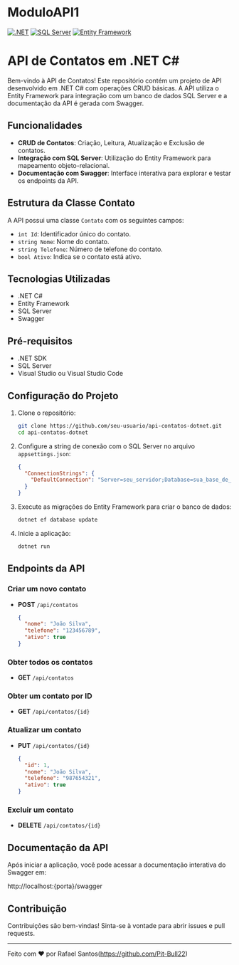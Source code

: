# ModuloAPI1

[![.NET](https://img.shields.io/badge/.NET-8.0-blue)](https://dotnet.microsoft.com/)
[![SQL Server](https://img.shields.io/badge/SQL%20Server-2019-CC2927)](https://www.microsoft.com/pt-br/sql-server/sql-server-2019)
[![Entity Framework](https://img.shields.io/badge/Entity%20Framework-7.0-5C2D91)](https://docs.microsoft.com/en-us/ef/core/)

# API de Contatos em .NET C#

Bem-vindo à API de Contatos! Este repositório contém um projeto de API desenvolvido em .NET C# com operações CRUD básicas. A API utiliza o Entity Framework para integração com um banco de dados SQL Server e a documentação da API é gerada com Swagger.

## Funcionalidades

- **CRUD de Contatos**: Criação, Leitura, Atualização e Exclusão de contatos.
- **Integração com SQL Server**: Utilização do Entity Framework para mapeamento objeto-relacional.
- **Documentação com Swagger**: Interface interativa para explorar e testar os endpoints da API.

## Estrutura da Classe Contato

A API possui uma classe `Contato` com os seguintes campos:

- `int Id`: Identificador único do contato.
- `string Nome`: Nome do contato.
- `string Telefone`: Número de telefone do contato.
- `bool Ativo`: Indica se o contato está ativo.

## Tecnologias Utilizadas

- .NET C#
- Entity Framework
- SQL Server
- Swagger

## Pré-requisitos

- .NET SDK
- SQL Server
- Visual Studio ou Visual Studio Code

## Configuração do Projeto

1. Clone o repositório:
    ```bash
    git clone https://github.com/seu-usuario/api-contatos-dotnet.git
    cd api-contatos-dotnet
    ```

2. Configure a string de conexão com o SQL Server no arquivo `appsettings.json`:
    ```json
    {
      "ConnectionStrings": {
        "DefaultConnection": "Server=seu_servidor;Database=sua_base_de_dados;User Id=seu_usuario;Password=sua_senha;"
      }
    }
    ```

3. Execute as migrações do Entity Framework para criar o banco de dados:
    ```bash
    dotnet ef database update
    ```

4. Inicie a aplicação:
    ```bash
    dotnet run
    ```

## Endpoints da API

### Criar um novo contato

- **POST** `/api/contatos`
    ```json
    {
      "nome": "João Silva",
      "telefone": "123456789",
      "ativo": true
    }
    ```

### Obter todos os contatos

- **GET** `/api/contatos`

### Obter um contato por ID

- **GET** `/api/contatos/{id}`

### Atualizar um contato

- **PUT** `/api/contatos/{id}`
    ```json
    {
      "id": 1,
      "nome": "João Silva",
      "telefone": "987654321",
      "ativo": true
    }
    ```

### Excluir um contato

- **DELETE** `/api/contatos/{id}`

## Documentação da API

Após iniciar a aplicação, você pode acessar a documentação interativa do Swagger em:

http://localhost:{porta}/swagger


## Contribuição

Contribuições são bem-vindas! Sinta-se à vontade para abrir issues e pull requests.


---

Feito com ❤️ por Rafael Santos(https://github.com/Pit-Bull22)



